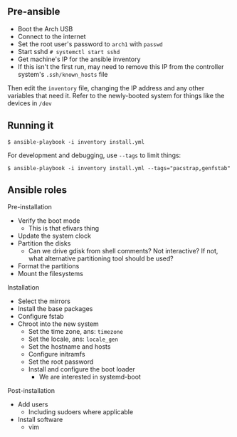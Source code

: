 ## Pre-ansible

- Boot the Arch USB
- Connect to the internet
- Set the root user's password to `arch1` with `passwd`
- Start sshd `# systemctl start sshd`
- Get machine's IP for the ansible inventory
- If this isn't the first run, may need to remove this IP from the controller system's `.ssh/known_hosts` file

Then edit the `inventory` file, changing the IP address and any other variables that need it. Refer to the newly-booted system for things like the devices in `/dev`

## Running it

    $ ansible-playbook -i inventory install.yml

For development and debugging, use `--tags` to limit things:

    $ ansible-playbook -i inventory install.yml --tags="pacstrap,genfstab"

## Ansible roles

Pre-installation

- Verify the boot mode
  - This is that efivars thing
- Update the system clock
- Partition the disks
  - Can we drive gdisk from shell comments? Not interactive? If not, what alternative partitioning tool should be used?
- Format the partitions
- Mount the filesystems

Installation

- Select the mirrors
- Install the base packages
- Configure fstab
- Chroot into the new system
  - Set the time zone, ans: `timezone`
  - Set the locale, ans: `locale_gen`
  - Set the hostname and hosts
  - Configure initramfs
  - Set the root password
  - Install and configure the boot loader
    - We are interested in systemd-boot

Post-installation

- Add users
  - Including sudoers where applicable
- Install software
  - vim
